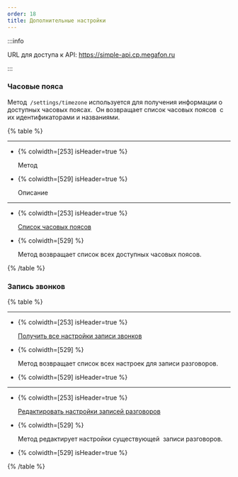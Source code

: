 ```yaml
---
order: 18
title: Дополнительные настройки
---
```


:::info 

URL для доступа к API: <https://simple-api.cp.megafon.ru>

:::

### Часовые пояса

Метод` /settings/timezone` используется для получения информации о доступных часовых поясах.  Он возвращает список часовых поясов  с их идентификаторами и названиями.

{% table %}

---

*  {% colwidth=[253] isHeader=true %}

   Метод

*  {% colwidth=[529] isHeader=true %}

   Описание

---

*  {% colwidth=[253] isHeader=true %}

   [Список часовых поясов](./settings-timezone)

*  {% colwidth=[529] %}

   Метод возвращает список всех доступных часовых поясов.

{% /table %}

### Запись звонков

{% table %}

---

*  {% colwidth=[253] isHeader=true %}

   [Получить все настройки записи звонков](./vyvod-vsekh-shablonov-nastroek-zapisi-zvonkov)

*  {% colwidth=[529] %}

   Метод возвращает список всех настроек для записи разговоров.

*  {% colwidth=[529] isHeader=true %}

   

---

*  {% colwidth=[253] isHeader=true %}

   [Редактировать настройки записей разговоров](./obnovlenie-informacii-o-nastroyke-zapisi)

*  {% colwidth=[529] %}

   Метод редактирует настройки существующей  записи разговоров.

*  {% colwidth=[529] isHeader=true %}

   

{% /table %}
